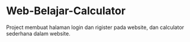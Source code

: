 # Web-Belajar-Calculator
Project membuat halaman login dan rigister pada website, dan calculator sederhana dalam website.
